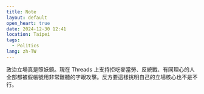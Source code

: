 ```yaml
---
title: Note
layout: default
open_heart: true
date: 2024-12-30 12:41
location: Taipei
tags: 
  - Politics
lang: zh-TW
---
```


政治立場真是照妖鏡。現在 Threads 上支持拒吃麥當勞、反統戰、有同理心的人全部都被假帳號用非常難聽的字眼攻擊。反方要這樣挑明自己的立場核心也不是不行。

